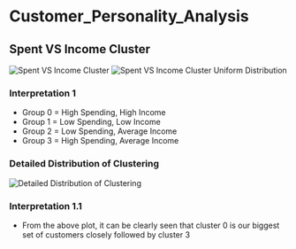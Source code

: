 # Customer_Personality_Analysis

## Spent VS Income Cluster
![Spent VS Income Cluster](https://user-images.githubusercontent.com/68490591/140044552-5fa37123-5e96-481b-b626-a7f2969edca7.png) ![Spent VS Income Cluster Uniform Distribution](https://user-images.githubusercontent.com/68490591/140044911-1403e7c6-6f50-4366-ab21-1a60b251b8b2.png)

### Interpretation 1
- Group 0 = High Spending, High Income
- Group 1 = Low Spending, Low Income
- Group 2 = Low Spending, Average Income
- Group 3 = High Spending, Average Income

### Detailed Distribution of Clustering
![Detailed Distribution of Clustering](https://user-images.githubusercontent.com/68490591/140045113-d351cd09-1b2e-46f6-bf26-d1d3ad605a6b.png)

### Interpretation 1.1
- From the above plot, it can be clearly seen that cluster 0 is our biggest set of customers closely followed by cluster 3

